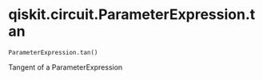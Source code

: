 # qiskit.circuit.ParameterExpression.tan

`ParameterExpression.tan()`

Tangent of a ParameterExpression
